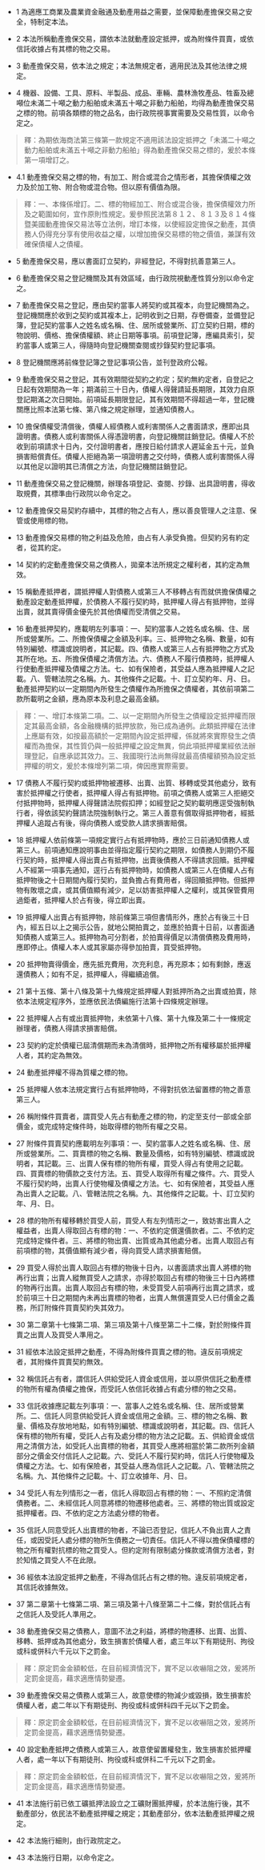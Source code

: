 * 1 為適應工商業及農業資金融通及動產用益之需要，並保障動產擔保交易之安全，特制定本法。

* 2 本法所稱動產擔保交易，謂依本法就動產設定抵押，或為附條件買賣，或依信託收據占有其標的物之交易。

* 3 動產擔保交易，依本法之規定；本法無規定者，適用民法及其他法律之規定。

* 4 機器、設備、工具、原料、半製品、成品、車輛、農林漁牧產品、牲畜及總噸位未滿二十噸之動力船舶或未滿五十噸之非動力船舶，均得為動產擔保交易之標的物。前項各類標的物之品名，由行政院視事實需要及交易性質，以命令定之。

> 釋：為期依海商法第三條第一款規定不適用該法設定抵押之「未滿二十噸之動力船舶或未滿五十噸之非動力船舶」得為動產擔保交易之標的，爰於本條第一項增訂之。

* 4.1 動產擔保交易之標的物，有加工、附合或混合之情形者，其擔保債權之效力及於加工物、附合物或混合物。但以原有價值為限。

> 釋：一、本條係增訂。二、標的物經加工、附合或混合後，擔保債權效力所及之範圍如何，宜作原則性規定。爰參照民法第８１２、８１３及８１４條暨美國動產擔保交易法等立法例，增訂本條，以使經設定擔保之動產，其債務人仍得充分享有使用收益之權，以增加擔保交易標的物之價值，兼謀有效確保債權人之債權。

* 5 動產擔保交易，應以書面訂立契約，非經登記，不得對抗善意第三人。

* 6 動產擔保交易之登記機關及其有效區域，由行政院視動產性質分別以命令定之。

* 7 動產擔保交易之登記，應由契約當事人將契約或其複本，向登記機關為之。登記機關應於收到之契約或其複本上，記明收到之日期，存卷備查，並備登記簿，登記契約當事人之姓名或名稱、住、居所或營業所、訂立契約日期，標的物說明、價格、擔保債權額、終止日期等事項。前項登記簿，應編具索引，契約當事人或第三人，得隨時向登記機關查閱或抄錄契約登記事項。

* 8 登記機關應將前條登記簿之登記事項公告，並刊登政府公報。

* 9 動產擔保交易之登記，其有效期間從契約之約定；契約無約定者，自登記之日起有效期間為一年；期滿前三十日內，債權人得聲請延長期限，其效力自原登記期滿之次日開始。前項延長期限登記，其有效期間不得超過一年，登記機關應比照本法第七條、第八條之規定辦理，並通知債務人。

* 10 擔保債權受清償後，債權人經債務人或利害關係人之書面請求，應即出具證明書。債務人或利害關係人得憑證明書，向登記機關註銷登記。債權人不於收到前項請求十日內，交付證明書者，應按日給付請求人遲延金五十元，並負損害賠償責任。債權人拒絕為第一項證明書之交付時，債務人或利害關係人得以其他足以證明其已清償之方法，向登記機關註銷登記。

* 11 動產擔保交易之登記機關，辦理各項登記、查閱、抄錄、出具證明書，得收取規費，其標準由行政院以命令定之。

* 12 動產擔保交易契約存續中，其標的物之占有人，應以善良管理人之注意、保管或使用標的物。

* 13 動產擔保交易標的物之利益及危險，由占有人承受負擔。但契約另有約定者，從其約定。

* 14 契約約定動產擔保交易之債務人，拋棄本法所規定之權利者，其約定為無效。

* 15 稱動產抵押者，謂抵押權人對債務人或第三人不移轉占有而就供擔保債權之動產設定動產抵押權，於債務人不履行契約時，抵押權人得占有抵押物，並得出賣，就其賣得價金優先於其他債權而受清償之交易。

* 16 動產抵押契約，應載明左列事項：一、契約當事人之姓名或名稱、住、居所或營業所。二、所擔保債權之金額及利率。三、抵押物之名稱、數量，如有特別編號、標識或說明者，其記載。四、債務人或第三人占有抵押物之方式及其所在地。五、所擔保債權之清償方法。六、債務人不履行債務時，抵押權人行使動產抵押權及債權之方法。七、如有保險者，其受益人應為抵押權人之記載。八、管轄法院之名稱。九、其他條件之記載。十、訂立契約年、月、日。動產抵押契約以一定期間內所發生之債權作為所擔保之債權者，其依前項第二款所載明之金額，應為原本及利息之最高金額。

> 釋：一、增訂本條第二項。二、以一定期間內所發生之債權設定抵押權而限定其最高金額，各金融機構的抵押放款，殆已成為通例。此類抵押權在法律上應屬有效，如按最高額於一定期間內設定抵押權，係就將來實際發生之債權而為擔保，其性質仍與一般抵押權之設定無異，倘此項抵押權業經依法辦理登記，自應承認其效力。三、我國現行法尚無得就最高債權額預為設定抵押權的明文，爰於本條增列第二項，俾因應實際需要。

* 17 債務人不履行契約或抵押物被遷移、出賣、出質、移轉或受其他處分，致有害於抵押權之行使者，抵押權人得占有抵押物。前項之債務人或第三人拒絕交付抵押物時，抵押權人得聲請法院假扣押；如經登記之契約載明應逕受強制執行者，得依該契約聲請法院強制執行之。第三人善意有償取得抵押物者，經抵押權人追蹤占有後，得向債務人或受款人請求損害賠償。

* 18 抵押權人依前條第一項規定實行占有抵押物時，應於三日前通知債務人或第三人。前項通知應說明事由並得指定履行契約之期限，如債務人到期仍不履行契約時，抵押權人得出賣占有抵押物，出賣後債務人不得請求回贖。抵押權人不經第一項事先通知，逕行占有抵押物時，如債務人或第三人在債權人占有抵押物後之十日期間內履行契約，並負擔占有費用者，得回贖抵押物。但抵押物有敗壞之虞，或其價值顯有減少，足以妨害抵押權人之權利，或其保管費用過鉅者，抵押權人於占有後，得立即出賣。

* 19 抵押權人出賣占有抵押物，除前條第三項但書情形外，應於占有後三十日內，經五日以上之揭示公告，就地公開拍賣之，並應於拍賣十日前，以書面通知債務人或第三人。抵押物為可分割者，於拍賣得價足以清償債務及費用時，應即停止。債權人本人或其家屬亦得參加拍賣，買受抵押物。

* 20 抵押物賣得價金，應先抵充費用，次充利息，再充原本；如有剩餘，應返還債務人；如有不足，抵押權人，得繼續追償。

* 21 第十五條、第十八條及第十九條規定抵押權人對抵押所為之出賣或拍賣，除依本法規定程序外，並應依民法債編施行法第十四條規定辦理。

* 22 抵押權人占有或出賣抵押物，未依第十八條、第十九條及第二十一條規定辦理者，債務人得請求損害賠償。

* 23 契約約定於債權已屆清償期而未為清償時，抵押物之所有權移屬於抵押權人者，其約定為無效。

* 24 動產抵押權不得為質權之標的物。

* 25 抵押權人依本法規定實行占有抵押物時，不得對抗依法留置標的物之善意第三人。

* 26 稱附條件買賣者，謂買受人先占有動產之標的物，約定至支付一部或全部價金，或完成特定條件時，始取得標的物所有權之交易。

* 27 附條件買賣契約應載明左列事項：一、契約當事人之姓名或名稱、住、居所或營業所。二、買賣標的物之名稱、數量及價格，如有特別編號、標識或說明者，其記載。三、出賣人保有標的物所有權，買受人得占有使用之記載。四、買賣標的物價款之支付方法。五、買受人取得所有權之條件。六、買受人不履行契約時，出賣人行使物權及債權之方法。七、如有保險者，其受益人應為出賣人之記載。八、管轄法院之名稱。九、其他條件之記載。十、訂立契約年、月、日。

* 28 標的物所有權移轉於買受人前，買受人有左列情形之一，致妨害出賣人之權益者，出賣人得取回占有標的物：一、不依約定償還價款者。二、不依約定完成特定條件者。三、將標的物出賣、出質或為其他處分者。出賣人取回占有前項標的物，其價值顯有減少者，得向買受人請求損害賠償。

* 29 買受人得於出賣人取回占有標的物後十日內，以書面請求出賣人將標的物再行出賣；出賣人縱無買受人之請求，亦得於取回占有標的物後三十日內將標的物再行出賣。出賣人取回占有標的物，未受買受人前項再行出賣之請求，或於前項三十日之期間內未再出賣標的物者，出賣人無償還買受人已付價金之義務，所訂附條件買賣契約失其效力。

* 30 第二章第十七條第二項、第三項及第十八條至第二十二條，對於附條件買賣之出賣人及買受人準用之。

* 31 經依本法設定抵押之動產，不得為附條件買賣之標的物。違反前項規定者，其附條件買賣契約無效。

* 32 稱信託占有者，謂信託人供給受託人資金或信用，並以原供信託之動產標的物所有權為債權之擔保，而受託人依信託收據占有處分標的物之交易。

* 33 信託收據應記載左列事項：一、當事人之姓名或名稱、住、居所或營業所。二、信託人同意供給受託人資金或信用之金額。三、標的物之名稱、數量、價格及存放地地點，如有特別編號、標識或說明者，其記載。四、信託人保有標的物所有權，受託人占有及處分標的物方法之記載。五、供給資金或信用之清償方法，如受託人出賣標的物者，其買受人應將相當於第二款所列金額部分之價金交付信託人之記載。六、受託人不履行契約時，信託人行使物權及債權之方法。七、如有保險者，其受益人應為信託人之記載。八、管轄法院之名稱。九、其他條件之記載。十、訂立收據年、月、日。

* 34 受託人有左列情形之一者，信託人得取回占有標的物：一、不照約定清償債務者。二、未經信託人同意將標的物遷移他處者。三、將標的物出質或設定抵押權者。四、不依約定之方法處分標的物者。

* 35 信託人同意受託人出賣標的物者，不論已否登記，信託人不負出賣人之責任，或因受託人處分標的物所生債務之一切責任。信託人不得以擔保債權標的物之所有權對抗標的物之買受人。但約定附有限制處分條款或清償方法者，對於知情之買受人不在此限。

* 36 經依本法設定抵押之動產，不得為信託占有之標的物。違反前項規定者，其信託收據無效。

* 37 第二章第十七條第二項、第三項及第十八條至第二十二條，對於信託占有之信託人及受託人準用之。

* 38 動產擔保交易之債務人，意圖不法之利益，將標的物遷移、出賣、出質、移轉、抵押或為其他處分，致生損害於債權人者，處三年以下有期徒刑、拘役或科或併科六千元以下之罰金。

> 釋：原定罰金金額較低，在目前經濟情況下，實不足以收嚇阻之效，爰將所定罰金提高，藉求適應情勢變遷。

* 39 動產擔保交易之債務人或第三人，故意使標的物減少或毀損，致生損害於債權人者，處二年以下有期徒刑、拘役或科或併科四千元以下之罰金。

> 釋：原定罰金金額較低，在目前經濟情況下，實不足以收嚇阻之效，爰將所定罰金提高，藉求適應情勢變遷。

* 40 設定動產抵押之債務人或第三人，故意使留置權發生，致生損害於抵押權人者，處一年以下有期徒刑、拘役或科或併科二千元以下之罰金。

> 釋：原定罰金金額較低，在目前經濟情況下，實不足以收嚇阻之效，爰將所定罰金提高，藉求適應情勢變遷。

* 41 本法施行前已依工礦抵押法設立之工礦財團抵押權，於本法施行後，其不動產部分，依民法不動產抵押權之規定；其動產部分，依本法動產抵押權之規定。

* 42 本法施行細則，由行政院定之。

* 43 本法施行日期，以命令定之。

